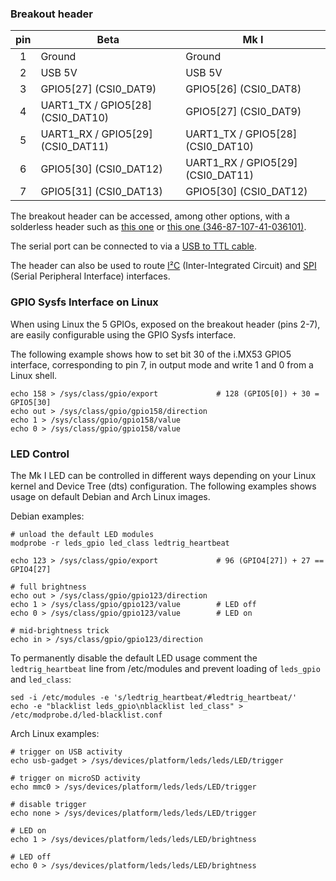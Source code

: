### Breakout header

| pin | Beta                                | Mk I                                |
|:---:|-------------------------------------|-------------------------------------|
|  1  | Ground                              | Ground                              |
|  2  | USB 5V                              | USB 5V                              |
|  3  | GPIO5\[27\]            (CSI0_DAT9)  | GPIO5\[26\]            (CSI0_DAT8)  |
|  4  | UART1_TX / GPIO5\[28\] (CSI0_DAT10) | GPIO5\[27\]            (CSI0_DAT9)  |
|  5  | UART1_RX / GPIO5\[29\] (CSI0_DAT11) | UART1_TX / GPIO5\[28\] (CSI0_DAT10) |
|  6  | GPIO5\[30\]            (CSI0_DAT12) | UART1_RX / GPIO5\[29\] (CSI0_DAT11) |
|  7  | GPIO5\[31\]            (CSI0_DAT13) | GPIO5\[30\]            (CSI0_DAT12) |

The breakout header can be accessed, among other options, with a solderless header such as [this one](https://www.sparkfun.com/products/10527) or [this one (346-87-107-41-036101)](http://www.precidip.com/pview/346-PP-1NN-41-036101.html).

The serial port can be connected to via a [USB to TTL cable](https://www.sparkfun.com/products/12977).

The header can also be used to route [I²C](https://github.com/f-secure-foundry/usbarmory/wiki/I²C) (Inter-Integrated Circuit) and [SPI](https://github.com/f-secure-foundry/usbarmory/wiki/SPI) (Serial Peripheral Interface) interfaces.

### GPIO Sysfs Interface on Linux

When using Linux the 5 GPIOs, exposed on the breakout header (pins 2-7), are
easily configurable using the GPIO Sysfs interface.

The following example shows how to set bit 30 of the i.MX53 GPIO5 interface,
corresponding to pin 7, in output mode and write 1 and 0 from a Linux shell.

```
echo 158 > /sys/class/gpio/export             # 128 (GPIO5[0]) + 30 = GPIO5[30]
echo out > /sys/class/gpio/gpio158/direction
echo 1 > /sys/class/gpio/gpio158/value
echo 0 > /sys/class/gpio/gpio158/value
```

### LED Control

The Mk I LED can be controlled in different ways depending on your Linux kernel and Device Tree (dts) configuration. The following examples shows usage on default Debian and Arch Linux images.

Debian examples:

```
# unload the default LED modules
modprobe -r leds_gpio led_class ledtrig_heartbeat

echo 123 > /sys/class/gpio/export             # 96 (GPIO4[27]) + 27 == GPIO4[27]

# full brightness
echo out > /sys/class/gpio/gpio123/direction
echo 1 > /sys/class/gpio/gpio123/value        # LED off
echo 0 > /sys/class/gpio/gpio123/value        # LED on

# mid-brightness trick
echo in > /sys/class/gpio/gpio123/direction
```

To permanently disable the default LED usage comment the `ledtrig_heartbeat`
line from /etc/modules and prevent loading of `leds_gpio` and `led_class`:

```
sed -i /etc/modules -e 's/ledtrig_heartbeat/#ledtrig_heartbeat/'
echo -e "blacklist leds_gpio\nblacklist led_class" > /etc/modprobe.d/led-blacklist.conf
```

Arch Linux examples:

```
# trigger on USB activity
echo usb-gadget > /sys/devices/platform/leds/leds/LED/trigger

# trigger on microSD activity
echo mmc0 > /sys/devices/platform/leds/leds/LED/trigger

# disable trigger
echo none > /sys/devices/platform/leds/leds/LED/trigger

# LED on
echo 1 > /sys/devices/platform/leds/leds/LED/brightness

# LED off
echo 0 > /sys/devices/platform/leds/leds/LED/brightness
